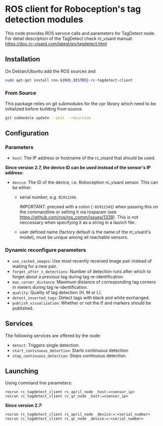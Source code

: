 ROS client for Roboception's tag detection modules
==================================================

This node provides ROS service calls and parameters for TagDetect node.
For detail description of the TagDetect check rc_visard manual: https://doc.rc-visard.com/latest/en/tagdetect.html

Installation
------------

On Debian/Ubuntu add the ROS sources and

```bash
sudo apt-get install ros-${ROS_DISTRO}-rc-tagdetect-client
```

### From Source

This package relies on git submodules for the cpr library which need to be initialized before building from source.

~~~bash
git submodule update --init --recursive
~~~

Configuration
-------------

### Parameters

* `host`: The IP address or hostname of the rc_visard that should be used.

**Since version 2.7, the device ID can be used instead of the sensor's IP address:**

* `device`: The ID of the device, i.e. Roboception rc_visard sensor. This can be either:

  * serial number, e.g. `02912345`.

    IMPORTANT: preceed with a colon (`:02912345`) when passing this on the commandline or
    setting it via rosparam (see https://github.com/ros/ros_comm/issues/1339).
    This is not neccessary when specifying it as a string in a launch file.

  * user defined name (factory default is the name of the rc_visard's model), must be unique among all
    reachable sensors.
    
### Dynamic reconfigure parameters

* `use_cached_images`: Use most recently received image pair instead of waiting for a new pair.
* `forget_after_n_detections`: Number of detection runs after which to forget about a previous tag during tag re-identification.
* `max_corner_distance`: Maximum distance of corresponding tag corners in meters during tag re-identification.
* `quality`: Quality of tag detection (H, M or L).
* `detect_inverted_tags`: Detect tags with black and white exchanged.
* `publish_visualization`: Whether or not the tf and markers should be published.


Services
--------

The following services are offered by the node:

* `detect`: Triggers single detection.
* `start_continuous_detection`: Starts continuous detection.
* `stop_continuous_detection`: Stops continuous detection.


Launching
---------

Using command line parameters:

~~~
rosrun rc_tagdetect_client rc_april_node _host:=<sensor_ip>
rosrun rc_tagdetect_client rc_qr_node _host:=<sensor_ip>
~~~

**Since version 2.7:**

~~~
rosrun rc_tagdetect_client rc_april_node _device:=:<serial_number>
rosrun rc_tagdetect_client rc_qr_node _device:=:<serial_number>
~~~
